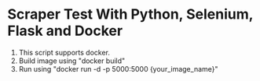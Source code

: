 # Scraper Test With Python, Selenium, Flask and Docker

1) This script supports docker.
2) Build image using "docker build"
3) Run using "docker run -d -p 5000:5000 {your_image_name}"
